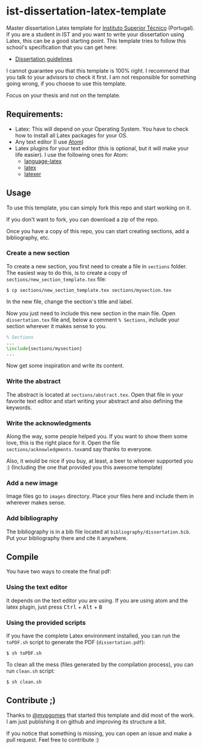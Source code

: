 # ist-dissertation-latex-template
Master dissertation Latex template for [Instituto Superior Técnico](http://tecnico.ulisboa.pt/) (Portugal).
If you are a student in IST and you want to write your dissertation using Latex, this can be a good starting point.
This template tries to follow this school's specification that you can get here:
* [Dissertation guidelines](http://da.tecnico.ulisboa.pt/files/sites/33/guia-preparacao-dissertacao-13_14_2.pdf)

I cannot guarantee you that this template is 100% right.
I recommend that you talk to your advisors to check it first.
I am not responsible for something going wrong, if you choose to use this template.

Focus on your thesis and not on the template.

## Requirements:
* Latex: This will depend on your Operating System. You have to check how to install all Latex packages for your OS.
* Any text editor (I use [Atom](https://atom.io/))
* Latex plugins for your text editor (this is optional, but it will make your life easier).
I use the following ones for Atom:
  * [language-latex](https://atom.io/packages/language-latex)
  * [latex](https://atom.io/packages/latex)
  * [latexer](https://atom.io/packages/latexer)

## Usage
To use this template, you can simply fork this repo and start working on it.

If you don't want to fork, you can download a zip of the repo.

Once you have a copy of this repo, you can start creating sections, add a bibliography, etc.

### Create a new section
To create a new section, you first need to create a file in ```sections``` folder.
The easiest way to do this, is to create a copy of ```sections/new_section_template.tex``` file:
```
$ cp sections/new_section_template.tex sections/mysection.tex
```

In the new file, change the section's title and label.

Now you just need to include this new section in the main file.
Open ```dissertation.tex``` file and, below a comment ```% Sections```, include your section wherever it makes sense to you.
```latex
% Sections
...
\include{sections/mysection}
...
```

Now get some inspiration and write its content.

### Write the abstract
The abstract is located at ```sections/abstract.tex```.
Open that file in your favorite text editor and start writing your abstract and also defining the keywords.

### Write the acknowledgments
Along the way, some people helped you.
If you want to show them some love, this is the right place for it.
Open the file ```sections/acknowledgments.tex```and say thanks to everyone.

Also, it would be nice if you buy, at least, a beer to whoever supported you :)
(Including the one that provided you this awesome template)

### Add a new image
Image files go to ```images``` directory.
Place your files here and include them in wherever makes sense.

### Add bibliography
The bibliography is in a bib file located at ```bibliography/dissertation.bib```.
Put your bibliography there and cite it anywhere.

## Compile
You have two ways to create the final pdf:

### Using the text editor
It depends on the text editor you are using.
If you are using atom and the latex plugin, just press
<kbd>Ctrl</kbd> + <kbd>Alt</kbd> + <kbd>B</kbd>

### Using the provided scripts
If you have the complete Latex environment installed, you can run the ```toPDF.sh``` script to generate the PDF (```dissertation.pdf```):
```
$ sh toPDF.sh
```

To clean all the mess (files generated by the compilation process), you can run ```clean.sh``` script:
```
$ sh clean.sh
```

## Contribute ;)
Thanks to [@mvpgomes](https://github.com/mvpgomes) that started this template and did most of the work.
I am just publishing it on github and improving its structure a bit.

If you notice that something is missing, you can open an issue and make a pull request.
Feel free to contribute :)
